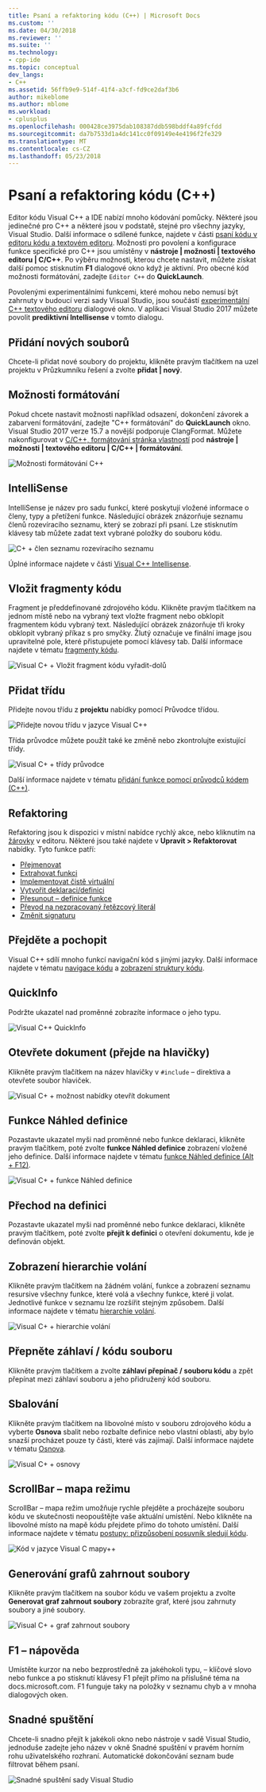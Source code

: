 ```yaml
---
title: Psaní a refaktoring kódu (C++) | Microsoft Docs
ms.custom: ''
ms.date: 04/30/2018
ms.reviewer: ''
ms.suite: ''
ms.technology:
- cpp-ide
ms.topic: conceptual
dev_langs:
- C++
ms.assetid: 56ffb9e9-514f-41f4-a3cf-fd9ce2daf3b6
author: mikeblome
ms.author: mblome
ms.workload:
- cplusplus
ms.openlocfilehash: 000428ce3975dab108387ddb598bddf4a89fcfdd
ms.sourcegitcommit: da7b7533d1a4dc141cc0f09149e4e4196f2fe329
ms.translationtype: MT
ms.contentlocale: cs-CZ
ms.lasthandoff: 05/23/2018
---
```

# <a name="writing-and-refactoring-code-c"></a>Psaní a refaktoring kódu (C++)

Editor kódu Visual C++ a IDE nabízí mnoho kódování pomůcky. Některé jsou jedinečné pro C++ a některé jsou v podstatě, stejné pro všechny jazyky, Visual Studio. Další informace o sdílené funkce, najdete v části [psaní kódu v editoru kódu a textovém editoru](/visualstudio/ide/writing-code-in-the-code-and-text-editor). Možnosti pro povolení a konfigurace funkce specifické pro C++ jsou umístěny v **nástroje &#124; možnosti &#124; textového editoru &#124; C/C++**. Po výběru možnosti, kterou chcete nastavit, můžete získat další pomoc stisknutím **F1** dialogové okno když je aktivní. Pro obecné kód možnosti formátování, zadejte `Editor C++` do **QuickLaunch**.

Povolenými experimentálními funkcemi, které mohou nebo nemusí být zahrnuty v budoucí verzi sady Visual Studio, jsou součástí [experimentální C++ textového editoru](/visualstudio/ide/reference/options-text-editor-c-cpp-experimental) dialogové okno. V aplikaci Visual Studio 2017 můžete povolit **prediktivní Intellisense** v tomto dialogu.

## <a name="adding-new-files"></a>Přidání nových souborů

Chcete-li přidat nové soubory do projektu, klikněte pravým tlačítkem na uzel projektu v Průzkumníku řešení a zvolte **přidat &#124; nový**.

## <a name="formatting-options"></a>Možnosti formátování

Pokud chcete nastavit možnosti například odsazení, dokončení závorek a zabarvení formátování, zadejte "C++ formátování" do **QuickLaunch** okno. Visual Studio 2017 verze 15.7 a novější podporuje ClangFormat. Můžete nakonfigurovat v [C/C++, formátování stránka vlastností](/visualstudio/ide/reference/options-text-editor-c-cpp-formatting) pod **nástroje &#124; možnosti &#124; textového editoru &#124; C/C++ &#124; formátování**.

![Možnosti formátování C++](media/cpp-formatting-options.png)

## <a name="intellisense"></a>IntelliSense

IntelliSense je název pro sadu funkcí, které poskytují vložené informace o členy, typy a přetížení funkce. Následující obrázek znázorňuje seznamu členů rozevíracího seznamu, který se zobrazí při psaní. Lze stisknutím klávesy tab můžete zadat text vybrané položky do souboru kódu.

![C&#43; &#43; člen seznamu rozevíracího seznamu](../ide/media/vs2015_cpp_statement_completion.png "vs2015_cpp_statement_completion")

Úplné informace najdete v části [Visual C++ Intellisense](/visualstudio/ide/visual-cpp-intellisense).

## <a name="insert-snippets"></a>Vložit fragmenty kódu

Fragment je předdefinované zdrojového kódu. Klikněte pravým tlačítkem na jednom místě nebo na vybraný text vložte fragment nebo obklopit fragmentem kódu vybraný text. Následující obrázek znázorňuje tři kroky obklopit vybraný příkaz s pro smyčky. Žlutý označuje ve finální image jsou upravitelné pole, které přistupujete pomocí klávesy tab. Další informace najdete v tématu [fragmenty kódu](/visualstudio/ide/code-snippets).

![Visual C&#43; &#43; Vložit fragment kódu vyřadit&#45;dolů](../ide/media/vs2015_cpp_surround_with.png "vs2015_cpp_surround_with")

## <a name="add-class"></a>Přidat třídu

Přidejte novou třídu z **projektu** nabídky pomocí Průvodce třídou.

![Přidejte novou třídu v jazyce Visual C&#43;&#43;](../ide/media/vs2015_cpp_add_class.png "vs2015_cpp_add_class")

Třída průvodce můžete použít také ke změně nebo zkontrolujte existující třídy.

![Visual C&#43; &#43; třídy průvodce](../ide/media/vs2015_cpp_class_wizard.png "vs2015_cpp_class_wizard")

Další informace najdete v tématu [přidání funkce pomocí průvodců kódem (C++)](../ide/adding-functionality-with-code-wizards-cpp.md).

## <a name="refactoring"></a>Refaktoring

Refaktoring jsou k dispozici v místní nabídce rychlý akce, nebo kliknutím na [žárovky](/visualstudio/ide/perform-quick-actions-with-light-bulbs) v editoru.  Některé jsou také najdete v **Upravit > Refaktorovat** nabídky.  Tyto funkce patří:

* [Přejmenovat](refactoring/rename.md)
* [Extrahovat funkci](refactoring/extract-function.md)
* [Implementovat čistě virtuální](refactoring/implement-pure-virtuals.md)
* [Vytvořit deklaraci/definici](refactoring/create-declaration-definition.md)
* [Přesunout – definice funkce](refactoring/move-definition-location.md)
* [Převod na nezpracovaný řetězcový literál](refactoring/convert-to-raw-string-literal.md)
* [Změnit signaturu](refactoring/change-signature.md)

## <a name="navigate-and-understand"></a>Přejděte a pochopit

Visual C++ sdílí mnoho funkcí navigační kód s jinými jazyky. Další informace najdete v tématu [navigace kódu](/visualstudio/ide/navigating-code) a [zobrazení struktury kódu](/visualstudio/ide/viewing-the-structure-of-code).

## <a name="quickinfo"></a>QuickInfo

Podržte ukazatel nad proměnné zobrazíte informace o jeho typu.

![Visual C&#43;&#43; QuickInfo](../ide/media/vs2015_cpp_quickinfo.png "vs2015_cpp_quickInfo")

## <a name="open-document-navigate-to-header"></a>Otevřete dokument (přejde na hlavičky)

Klikněte pravým tlačítkem na název hlavičky v `#include` – direktiva a otevřete soubor hlaviček.

![Visual C&#43; &#43; možnost nabídky otevřít dokument](../ide/media/vs2015_cpp_open_document.png "vs2015_cpp_open_document")

## <a name="peek-definition"></a>Funkce Náhled definice

Pozastavte ukazatel myši nad proměnné nebo funkce deklaraci, klikněte pravým tlačítkem, poté zvolte **funkce Náhled definice** zobrazení vložené jeho definice. Další informace najdete v tématu [funkce Náhled definice (Alt + F12)](/visualstudio/ide/how-to-view-and-edit-code-by-using-peek-definition-alt-plus-f12).

![Visual C&#43; &#43; funkce Náhled definice](../ide/media/vs2015_cpp_peek_definition.png "vs2015_cpp_peek_definition")

## <a name="go-to-definition"></a>Přechod na definici

Pozastavte ukazatel myši nad proměnné nebo funkce deklaraci, klikněte pravým tlačítkem, poté zvolte **přejít k definici** o otevření dokumentu, kde je definován objekt.

## <a name="view-call-hierarchy"></a>Zobrazení hierarchie volání

Klikněte pravým tlačítkem na žádném volání, funkce a zobrazení seznamu resursive všechny funkce, které volá a všechny funkce, které ji volat. Jednotlivé funkce v seznamu lze rozšířit stejným způsobem. Další informace najdete v tématu [hierarchie volání](/visualstudio/ide/reference/call-hierarchy).

![Visual C&#43; &#43; hierarchie volání](../ide/media/vs2015_cpp_call_hierarchy.png "vs2015_cpp_call_hierarchy")

## <a name="toggle-header--code-file"></a>Přepněte záhlaví / kódu souboru

Klikněte pravým tlačítkem a zvolte **záhlaví přepínač / souboru kódu** a zpět přepínat mezi záhlaví souboru a jeho přidružený kód souboru.

## <a name="outlining"></a>Sbalování

Klikněte pravým tlačítkem na libovolné místo v souboru zdrojového kódu a vyberte **Osnova** sbalit nebo rozbalte definice nebo vlastní oblasti, aby bylo snazší procházet pouze ty části, které vás zajímají. Další informace najdete v tématu [Osnova](/visualstudio/ide/outlining).

![Visual C&#43; &#43; osnovy](../ide/media/vs2015_cpp_outlining.png "vs2015_cpp_outlining")

## <a name="scrollbar-map-mode"></a>ScrollBar – mapa režimu

ScrollBar – mapa režim umožňuje rychle přejděte a procházejte souboru kódu ve skutečnosti neopouštějte vaše aktuální umístění. Nebo klikněte na libovolné místo na mapě kódu přejdete přímo do tohoto umístění. Další informace najdete v tématu [postupy: přizpůsobení posuvník sledují kódu](/visualstudio/ide/how-to-track-your-code-by-customizing-the-scrollbar).

![Kód v jazyce Visual C mapy&#43;&#43;](../ide/media/vs2015_cpp_code_map.png "vs2015_cpp_code_map")

## <a name="generate-graph-of-include-files"></a>Generování grafů zahrnout soubory

Klikněte pravým tlačítkem na soubor kódu ve vašem projektu a zvolte **Generovat graf zahrnout soubory** zobrazíte graf, které jsou zahrnuty soubory a jiné soubory.

![Visual C&#43; &#43; graf zahrnout soubory](../ide/media/vs2015_cpp_include_graph.png "vs2015_cpp_include_graph")

## <a name="f1-help"></a>F1 – nápověda

Umístěte kurzor na nebo bezprostředně za jakéhokoli typu, – klíčové slovo nebo funkce a po stisknutí klávesy F1 přejít přímo na příslušné téma na docs.microsoft.com. F1 funguje taky na položky v seznamu chyb a v mnoha dialogových oken.

## <a name="quick-launch"></a>Snadné spuštění

Chcete-li snadno přejít k jakékoli okno nebo nástroje v sadě Visual Studio, jednoduše zadejte jeho název v okně Snadné spuštění v pravém horním rohu uživatelského rozhraní. Automatické dokončování seznam bude filtrovat během psaní.

![Snadné spuštění sady Visual Studio](../ide/media/vs2015_cpp_quick_launch.png "vs2015_cpp_quick_launch")
